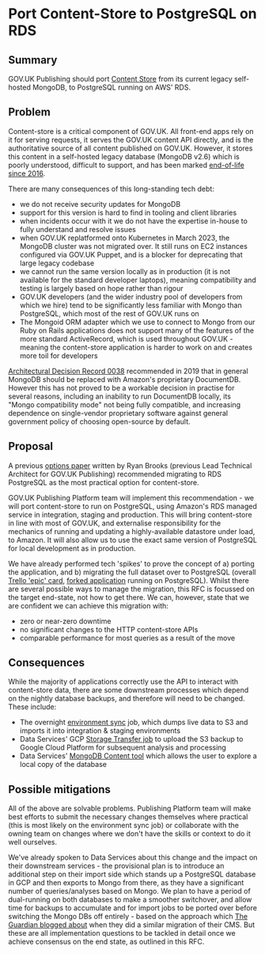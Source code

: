 # Port Content-Store to PostgreSQL on RDS

## Summary

GOV.UK Publishing should port [Content Store](https://github.com/alphagov/content-store) from its current legacy self-hosted MongoDB, to PostgreSQL running on AWS' RDS.

## Problem

Content-store is a critical component of GOV.UK. All front-end apps rely on it for serving requests, it serves the GOV.UK content API directly, and is the authoritative source of all content published on GOV.UK. However, it stores this content in a self-hosted legacy database (MongoDB v2.6) which is poorly understood, difficult to support, and has been marked [end-of-life since 2016](https://www.mongodb.com/blog/post/mongodb-2-6-end-of-life). 

There are many consequences of this long-standing tech debt: 

- we do not receive security updates for MongoDB
- support for this version is hard to find in tooling and client libraries 
- when incidents occur with it we do not have the expertise in-house to fully understand and resolve issues
- when GOV.UK replatformed onto Kubernetes in March 2023, the MongoDB cluster was not migrated over. It still runs on EC2 instances configured via GOV.UK Puppet, and is a blocker for deprecating that large legacy codebase
- we cannot run the same version locally as in production (it is not available for the standard developer laptops), meaning compatibility and testing is largely based on hope rather than rigour
- GOV.UK developers (and the wider industry pool of developers from which we hire) tend to be significantly less familiar with Mongo than PostgreSQL, which most of the rest of GOV.UK runs on
- The Mongoid ORM adapter which we use to connect to Mongo from our Ruby on Rails applications does not support many of the features of the more standard ActiveRecord, which is used throughout GOV.UK - meaning the content-store application is harder to work on and creates more toil for developers

[Architectural Decision Record 0038](https://docs.publishing.service.gov.uk/repos/govuk-aws/architecture/decisions/0038-mongo_replacement_by_documentdb.html) recommended in 2019 that in general MongoDB should be replaced with Amazon's proprietary DocumentDB. However this has not proved to be a workable decision in practise for several reasons, including an inability to run DocumentDB locally, its "Mongo compatibility mode" not being fully compatible, and increasing dependence on single-vendor proprietary software against general government policy of choosing open-source by default.

## Proposal

A previous [options paper](https://docs.google.com/document/d/1evZ6B3a2XMU8YgDruuS8idseqC38vcogo_bnIDshfrY/edit#) written by Ryan Brooks (previous Lead Technical Architect for GOV.UK Publishing) recommended migrating to RDS PostgreSQL as the most practical option for content-store.

GOV.UK Publishing Platform team will implement this recommendation - we will port content-store to run on PostgreSQL, using Amazon's RDS managed service in integration, staging and production. This will bring content-store in line with most of GOV.UK, and externalise responsibility for the mechanics of running and updating a highly-available datastore under load, to Amazon. It will also allow us to use the exact same version of PostgreSQL for local development as in production. 

We have already performed tech 'spikes' to prove the concept of a) porting the application, and b) migrating the full dataset over to PostgreSQL (overall [Trello 'epic' card](https://trello.com/c/C1BQDFTG/502-plan-for-migrating-content-store-off-mongodb), [forked application](https://github.com/alphagov/content-store/pull/1062) running on PostgreSQL). Whilst there are several possible ways to manage the migration, this RFC is focussed on the target end-state, not how to get there. We can, however, state that we are confident we can achieve this migration with:

- zero or near-zero downtime
- no significant changes to the HTTP content-store APIs
- comparable performance for most queries as a result of the move

## Consequences

While the majority of applications correctly use the API to interact with content-store data, there are some downstream processes which depend on the nightly database backups, and therefore will need to be changed. These include:

- The overnight [environment sync](https://docs.publishing.service.gov.uk/manual/govuk-env-sync.html) job, which dumps live data to S3 and imports it into integration & staging environments
- Data Services' GCP [Storage Transfer job](https://github.com/alphagov/govuk-s3-mirror/blob/main/terraform/transfer.tf) to upload the S3 backup to Google Cloud Platform for subsequent analysis and processing
- Data Services' [MongoDB Content tool](https://docs.publishing.service.gov.uk/repos/govuk-mongodb-content.html) which allows the user to explore a local copy of the database

## Possible mitigations 

All of the above are solvable problems. Publishing Platform team will make best efforts to submit the necessary changes themselves where practical (this is most likely on the environment sync job) or collaborate with the owning team on changes where we don't have the skills or context to do it well ourselves. 

We've already spoken to Data Services about this change and the impact on their downstream services - the provisional plan is to introduce an additional step on their import side which stands up a PostgreSQL database in GCP and then exports to Mongo from there, as they have a significant number of queries/analyses based on Mongo. We plan to have a period of dual-running on both databases to make a smoother switchover, and allow time for backups to accumulate and for import jobs to be ported over before switching the Mongo DBs off entirely - based on the approach which [The Guardian blogged about](https://www.theguardian.com/info/2018/nov/30/bye-bye-mongo-hello-postgres) when they did a similar migration of their CMS. But these are all implementation questions to be tackled in detail once we achieve consensus on the end state, as outlined in this RFC.
